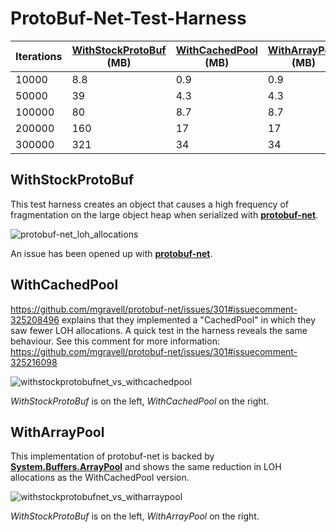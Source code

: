 # ProtoBuf-Net-Test-Harness

Iterations|[WithStockProtoBuf](https://github.com/Singh400/ProtoBuf-Net-Test-Harness#withstockprotobuf) (MB)|[WithCachedPool](https://github.com/Singh400/ProtoBuf-Net-Test-Harness#withcachedpool) (MB) |[WithArrayPool](https://github.com/Singh400/ProtoBuf-Net-Test-Harness#witharraypool) (MB)
------------ | ------------- | ------------- | -------------
10000|8.8|0.9|0.9
50000|39|4.3|4.3
100000|80|8.7|8.7
200000|160|17|17
300000|321|34|34

## WithStockProtoBuf
This test harness creates an object that causes a high frequency of fragmentation on the large object heap when serialized with [**protobuf-net**](https://github.com/mgravell/protobuf-net).

![protobuf-net_loh_allocations](https://user-images.githubusercontent.com/1906778/29731677-39de6686-89dd-11e7-8e86-623ab168017c.png)

An issue has been opened up with [**protobuf-net**](https://github.com/mgravell/protobuf-net/issues/301).

## WithCachedPool
https://github.com/mgravell/protobuf-net/issues/301#issuecomment-325208496 explains that they implemented a "CachedPool" in which they saw fewer LOH allocations. A quick test in the harness reveals the same behaviour. See this comment for more information:  https://github.com/mgravell/protobuf-net/issues/301#issuecomment-325216098

![withstockprotobufnet_vs_withcachedpool](https://user-images.githubusercontent.com/1906778/29752872-ec7df3a2-8b5d-11e7-9be4-239a59b06675.png)

_WithStockProtoBuf_ is on the left, _WithCachedPool_ on the right.

## WithArrayPool
This implementation of protobuf-net is backed by [**System.Buffers.ArrayPool**](https://www.nuget.org/packages/System.Buffers/) and shows the same reduction in LOH allocations as the WithCachedPool version.

![withstockprotobufnet_vs_witharraypool](https://user-images.githubusercontent.com/1906778/29785987-65f1cb78-8c21-11e7-8c98-5203baefb932.png)

_WithStockProtoBuf_ is on the left, _WithArrayPool_ on the right.
